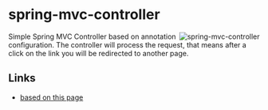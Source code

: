 # spring-mvc-controller

<img src="http://docs.spring.io/spring-framework/docs/2.0.8/reference/images/mvc.png"
 alt="spring-mvc-controller" title="spring-mvc-controller" align="right" />

Simple Spring MVC Controller based on annotation configuration.
The controller will process the request, that means after a click on the link you will be redirected to another page.

## Links
- [based on this page](http://fruzenshtein.com/spring-mvc-creation-of-simple-controller-with-java-based-config/)

## 
